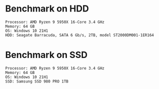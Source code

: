 # Benchmark on HDD

```
Processor: AMD Ryzen 9 5950X 16-Core 3.4 GHz
Memory: 64 GB
OS: Windows 10 21H1
HDD: Seagate Barracuda, SATA 6 Gb/s, 2TB, model ST2000DM001-1ER164
```

# Benchmark on SSD

```
Processor: AMD Ryzen 9 5950X 16-Core 3.4 GHz
Memory: 64 GB
OS: Windows 10 21H1
SSD: Samsung SSD 980 PRO 1TB
```

